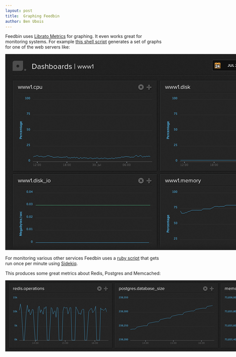 ```yaml
---
layout: post
title:  Graphing Feedbin
author: Ben Ubois
---
```


Feedbin uses [Librato Metrics](http://metrics.librato.com) for graphing. It even works great for monitoring systems. For example [this shell script](https://gist.github.com/benubois/6115235) generates a set of graphs for one of the web servers like:

<img src="/assets/images/2013-08-14/www1.png" style="max-width: 965px;" />

For monitoring various other services Feedbin uses a [ruby script](https://gist.github.com/benubois/6115402) that gets run once per minute using [Sidekiq](https://github.com/mperham/sidekiq).

This produces some great metrics about Redis, Postgres and Memcached:

<img src="/assets/images/2013-08-14/services.png" style="max-width: 1274px;" />
